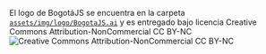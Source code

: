 El logo de BogotáJS se encuentra en la carpeta [`assets/img/logo/BogotaJS.ai`](https://github.com/coljs/bogotajs/blob/master/assets/img/logo/BogotaJS.ai) y es entregado bajo licencia Creative Commons Attribution-NonCommercial CC BY-NC ![Creative Commons Attribution-NonCommercial CC BY-NC](http://i.creativecommons.org/l/by-nc/3.0/88x31.png)